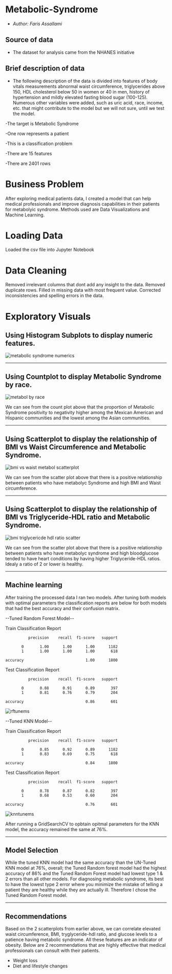 # Metabolic-Syndrome
- *Author: Faris Assallami*

## Source of data 
- The dataset for analysis came from the NHANES initiative

## Brief description of data 
- The following description of the data is divided into features of body vitals measurements abnormal waist circumference, triglycerides above 150, HDL cholesterol below 50 in women or 40 in men, history of hypertension and mildly elevated fasting blood sugar (100-125). Numerous other variables were added, such as uric acid, race, income, etc. that might contribute to the model but we will not sure, until we test the model.

-The target is Metabolic Syndrome

-One row represents a patient

-This is a classification problem

-There are 15 features

-There are 2401 rows


#  Business Problem

After exploring medical patients data, I created a model that can help medical professionals and improve diagnosis capabilities in their patients for metabolyic syndrome.  Methods used are Data Visualizations and Machine Learning.


#  Loading Data

Loaded the csv file into Jupyter Notebook

# Data Cleaning

Removed irrelevant columns that dont add any insight to the data.  Removed duplicate rows.  Filled in missing data with most frequent value.  Corrected inconsistencies and spelling errors in the data.

# Exploratory Visuals

## Using Histogram Subplots to display numeric features.

![metabolic syndrome numerics](https://user-images.githubusercontent.com/111199631/230153617-f42044a3-1cd9-45d3-9199-63bd27db8854.png)

---------------------------------------------

## Using Countplot to display Metabolic Syndrome by race.

![metabol by race](https://user-images.githubusercontent.com/111199631/230154006-a9346006-e3c1-4713-b260-9c30e8260680.png)

We can see from the count plot above that the proportion of Metabolic Syndrome positivity to negativity higher among the Mexican American and Hispanic communities and the lowest among the Asian communities.

----------------------------------------------

## Using Scatterplot to display the relationship of BMI vs Waist Circumference and Metabolic Syndrome.

![bmi vs waist metabol scatterplot](https://user-images.githubusercontent.com/111199631/230154656-35a84984-eb1f-4d2e-98f7-dbc62f516760.png)

We can see from the scatter plot above that there is a positive relationship between patients who have metabolyc Syndrome and high BMI and Waist circumference.

----------------------------------------------

## Using Scatterplot to display the relationship of BMI vs Triglyceride-HDL ratio and Metabolic Syndrome.

![bmi triglycericde hdl ratio scatter](https://user-images.githubusercontent.com/111199631/230155309-6b58f343-3259-48e5-b0f6-11402d797f19.png)

We can see from the scatter plot above that there is a positive relationship between patients who have metabolyc syndrome and high bloodglucose tended to have heart conditions by having higher Triglyceride-HDL ratios. Idealy a ratio of 2 or lower is healthy.

----------------------------------------------

## Machine learning

After training the processed data I ran two models.  After tuning both models with optimal parameters the classification reports are below for both models that had the best accuracy and their confusion matrix.

--Tuned Random Forest Model--

Train Classification Report 

              precision    recall  f1-score   support

           0       1.00      1.00      1.00      1182
           1       1.00      1.00      1.00       618

    accuracy                           1.00      1800
   

Test Classification Report 

              precision    recall  f1-score   support

           0       0.88      0.91      0.89       397
           1       0.81      0.76      0.79       204

    accuracy                           0.86       601
   
   

![rftunems](https://user-images.githubusercontent.com/111199631/231800576-af6a93e1-a144-4a5b-9eed-a58f49ffa784.png)







--Tuned KNN Model--

Train Classification Report 

              precision    recall  f1-score   support

           0       0.85      0.92      0.89      1182
           1       0.83      0.69      0.75       618

    accuracy                           0.84      1800
   

Test Classification Report 

              precision    recall  f1-score   support

           0       0.78      0.87      0.82       397
           1       0.68      0.53      0.60       204

    accuracy                           0.76       601
   
   

![knntunems](https://user-images.githubusercontent.com/111199631/231801172-89edbb74-b3f2-4417-be1c-58eac9aa6ee7.png)




After running a GridSearchCV to opbtain opitmal parameters for the KNN model, the accuracy remained the same at 76%.

-------------------------------------------------------

## Model Selection

While the tuned KNN model had the same accuracy than the UN-Tuned KNN model at 76%, overall; the Tuned Random forest model had the highest accuracy of 86% and the Tuned Random Forest model had lowest type 1 & 2 errors than all other models.  For diagnosing metabolic syndrome, its best to have the lowest type 2 error where you minimize the mistake of telling a patient they are healthy while they are actually ill.  Therefore I chose the Tuned Random Forest model.

--------------------------------------------------------

## Recommendations

Based on the 2 scatterplots from earlier above, we can correlate elevated waist circumference, BMI, tryglyceride-hdl ratio, and glucose levels to a patience having metabolic syndrome.  All these features are an indicator of obesity.  Below are 2 recommendations that are highly effective that medical professionals can consult with their patients.

*   Weight loss
*   Diet and lifestyle changes
